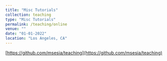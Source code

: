 ```yaml
---
title: "Misc Tutorials"
collection: teaching
type: "Misc Tutorials"
permalink: /teaching/online
venue: ""
date: "01-01-2022"
location: "Los Angeles, CA"
---
```


[https://github.com/msesia/teaching](https://github.com/msesia/teaching)
